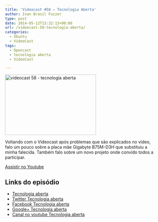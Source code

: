 ```yaml
---
title: 'Videocast #58 – Tecnologia Aberta'
author: Ivan Brasil Fuzzer
type: post
date: 2014-05-12T13:32:13+00:00
url: /videocast-58-tecnologia-aberta/
categories:
  - Ubuntu
  - VídeoCast
tags:
  - Opencast
  - tecnologia aberta
  - VídeoCast

---
```

<a href="http://www.ubuntero.com.br/wp-content/uploads/2014/05/videocast-58-tecnologia-aberta.jpg" rel="lightbox"><img class="aligncenter wp-image-6671 size-medium" src="http://www.ubuntero.com.br/wp-content/uploads/2014/05/videocast-58-tecnologia-aberta-300x199.jpg" alt="videocast 58 - tecnologia aberta" width="300" height="199" /></a>
  
Voltando com o Videocast após problemas que são explicados no vídeo, falo um pouco sobre a placa mãe Gigabyte B75M-D3H que substituiu a minha falecida. Também falo sobre um novo projeto onde convido todos a participar.

<div class="video">
</div>

<p class="button">
  <a href="http://www.youtube.com/embed/9bka1porPIA" target="_blank" rel="nofollow">Assistir no Youtube</a>
</p>

## Links do episódio

  * [Tecnologia aberta][1]
  * [Twitter Tecnologia aberta][2]
  * [Facebook Tecnologia aberta][3]
  * [Google+ Tecnologia aberta][4]
  * [Canal no youtube Tecnologia aberta][5]

 [1]: http://tecnologiaaberta.com.br
 [2]: http://twitter.com/tecnologiaabert
 [3]: https://www.facebook.com/tecnologiaaberta
 [4]: https://plus.google.com/u/0/b/114491525240353631044/
 [5]: https://www.youtube.com/user/tecnologiaaberta